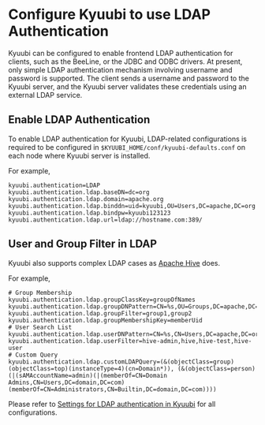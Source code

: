 <!--
- Licensed to the Apache Software Foundation (ASF) under one or more
- contributor license agreements.  See the NOTICE file distributed with
- this work for additional information regarding copyright ownership.
- The ASF licenses this file to You under the Apache License, Version 2.0
- (the "License"); you may not use this file except in compliance with
- the License.  You may obtain a copy of the License at
-
-   http://www.apache.org/licenses/LICENSE-2.0
-
- Unless required by applicable law or agreed to in writing, software
- distributed under the License is distributed on an "AS IS" BASIS,
- WITHOUT WARRANTIES OR CONDITIONS OF ANY KIND, either express or implied.
- See the License for the specific language governing permissions and
- limitations under the License.
-->

# Configure Kyuubi to use LDAP Authentication

Kyuubi can be configured to enable frontend LDAP authentication for clients, such as the BeeLine, or the JDBC and ODBC drivers.
At present, only simple LDAP authentication mechanism involving username and password is supported. The client sends
a username and password to the Kyuubi server, and the Kyuubi server validates these credentials using an external LDAP service.

## Enable LDAP Authentication

To enable LDAP authentication for Kyuubi, LDAP-related configurations is required to be configured in
`$KYUUBI_HOME/conf/kyuubi-defaults.conf` on each node where Kyuubi server is installed.

For example,

```properties example
kyuubi.authentication=LDAP
kyuubi.authentication.ldap.baseDN=dc=org
kyuubi.authentication.ldap.domain=apache.org
kyuubi.authentication.ldap.binddn=uid=kyuubi,OU=Users,DC=apache,DC=org
kyuubi.authentication.ldap.bindpw=kyuubi123123
kyuubi.authentication.ldap.url=ldap://hostname.com:389/
```

## User and Group Filter in LDAP

Kyuubi also supports complex LDAP cases as [Apache Hive](https://cwiki.apache.org/confluence/display/Hive/User+and+Group+Filter+Support+with+LDAP+Atn+Provider+in+HiveServer2#UserandGroupFilterSupportwithLDAPAtnProviderinHiveServer2-UserandGroupFilterSupportwithLDAP) does.

For example,

```properties example
# Group Membership
kyuubi.authentication.ldap.groupClassKey=groupOfNames
kyuubi.authentication.ldap.groupDNPattern=CN=%s,OU=Groups,DC=apache,DC=org
kyuubi.authentication.ldap.groupFilter=group1,group2
kyuubi.authentication.ldap.groupMembershipKey=memberUid
# User Search List
kyuubi.authentication.ldap.userDNPattern=CN=%s,CN=Users,DC=apache,DC=org
kyuubi.authentication.ldap.userFilter=hive-admin,hive,hive-test,hive-user
# Custom Query
kyuubi.authentication.ldap.customLDAPQuery=(&(objectClass=group)(objectClass=top)(instanceType=4)(cn=Domain*)), (&(objectClass=person)(|(sAMAccountName=admin)(|(memberOf=CN=Domain Admins,CN=Users,DC=domain,DC=com)(memberOf=CN=Administrators,CN=Builtin,DC=domain,DC=com))))
```

Please refer to [Settings for LDAP authentication in Kyuubi](../configuration/settings.md#Authentication)
for all configurations.
